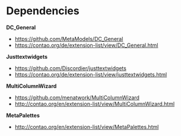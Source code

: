 Dependencies
============

**DC_General**

* https://github.com/MetaModels/DC_General
* https://contao.org/de/extension-list/view/DC_General.html


**Justtextwidgets**

* https://github.com/Discordier/justtextwidgets
* https://contao.org/de/extension-list/view/justtextwidgets.html


**MultiColumnWizard**

* https://github.com/menatwork/MultiColumnWizard
* http://contao.org/en/extension-list/view/MultiColumnWizard.html


**MetaPalettes**

* http://contao.org/en/extension-list/view/MetaPalettes.html